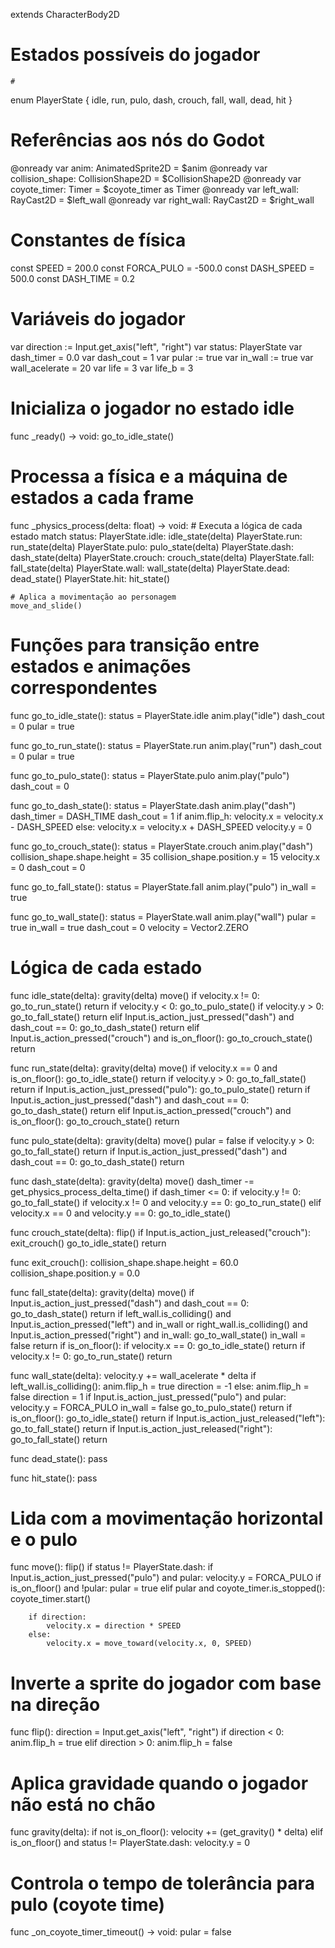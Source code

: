 extends CharacterBody2D

# Estados possíveis do jogador
	#
enum PlayerState {
	idle,
	run,
	pulo,
	dash,
	crouch,
	fall,
	wall,
	dead,
	hit
}

# Referências aos nós do Godot
@onready var anim: AnimatedSprite2D = $anim
@onready var collision_shape: CollisionShape2D = $CollisionShape2D
@onready var coyote_timer: Timer = $coyote_timer as Timer
@onready var left_wall: RayCast2D = $left_wall
@onready var right_wall: RayCast2D = $right_wall

# Constantes de física
const SPEED = 200.0
const FORCA_PULO = -500.0
const DASH_SPEED = 500.0
const DASH_TIME = 0.2

# Variáveis do jogador
var direction := Input.get_axis("left", "right")
var status: PlayerState
var dash_timer = 0.0
var dash_cout = 1
var pular := true
var in_wall := true
var wall_acelerate = 20
var life = 3
var life_b = 3

# Inicializa o jogador no estado idle
func _ready() -> void:
	go_to_idle_state()

# Processa a física e a máquina de estados a cada frame
func _physics_process(delta: float) -> void:
	# Executa a lógica de cada estado
	match status:
		PlayerState.idle:
			idle_state(delta)
		PlayerState.run:
			run_state(delta)
		PlayerState.pulo:
			pulo_state(delta)
		PlayerState.dash:
			dash_state(delta)
		PlayerState.crouch:
			crouch_state(delta)
		PlayerState.fall:
			fall_state(delta)
		PlayerState.wall:
			wall_state(delta)
		PlayerState.dead:
			dead_state()
		PlayerState.hit:
			hit_state()
	
	# Aplica a movimentação ao personagem
	move_and_slide()

# Funções para transição entre estados e animações correspondentes
func go_to_idle_state():
	status = PlayerState.idle
	anim.play("idle")
	dash_cout = 0
	pular = true

func go_to_run_state():
	status = PlayerState.run
	anim.play("run")
	dash_cout = 0
	pular = true

func go_to_pulo_state():
	status = PlayerState.pulo
	anim.play("pulo")
	dash_cout = 0

func go_to_dash_state():
	status = PlayerState.dash
	anim.play("dash")
	dash_timer = DASH_TIME
	dash_cout = 1
	if anim.flip_h:
		velocity.x = velocity.x - DASH_SPEED
	else:
		velocity.x = velocity.x + DASH_SPEED
	velocity.y = 0

func go_to_crouch_state():
	status = PlayerState.crouch
	anim.play("dash")
	collision_shape.shape.height = 35
	collision_shape.position.y = 15
	velocity.x = 0
	dash_cout = 0

func go_to_fall_state():
	status = PlayerState.fall
	anim.play("pulo")
	in_wall = true

func go_to_wall_state():
	status = PlayerState.wall
	anim.play("wall")
	pular = true
	in_wall = true
	dash_cout = 0
	velocity = Vector2.ZERO

# Lógica de cada estado
func idle_state(delta):
	gravity(delta)
	move()
	if velocity.x != 0:
		go_to_run_state()
		return
	if velocity.y < 0:
		go_to_pulo_state()
	if velocity.y > 0:
		go_to_fall_state()
		return
	elif Input.is_action_just_pressed("dash") and dash_cout == 0:
		go_to_dash_state()
		return
	elif Input.is_action_pressed("crouch") and is_on_floor():
		go_to_crouch_state()
		return

func run_state(delta):
	gravity(delta)
	move()
	if velocity.x == 0 and is_on_floor():
		go_to_idle_state()
		return
	if velocity.y > 0:
		go_to_fall_state()
		return
	if Input.is_action_just_pressed("pulo"):
		go_to_pulo_state()
		return
	if Input.is_action_just_pressed("dash") and dash_cout == 0:
		go_to_dash_state()
		return
	elif Input.is_action_pressed("crouch") and is_on_floor():
		go_to_crouch_state()
		return

func pulo_state(delta):
	gravity(delta)
	move()
	pular = false
	if velocity.y > 0:
		go_to_fall_state()
		return
	if Input.is_action_just_pressed("dash") and dash_cout == 0:
		go_to_dash_state()
		return

func dash_state(delta):
	gravity(delta)
	move()
	dash_timer -= get_physics_process_delta_time()
	if dash_timer <= 0:
		if velocity.y != 0:
			go_to_fall_state()
		if velocity.x != 0 and velocity.y == 0:
			go_to_run_state()
		elif velocity.x == 0 and velocity.y == 0:
			go_to_idle_state()

func crouch_state(delta):
	flip()
	if Input.is_action_just_released("crouch"):
		exit_crouch()
		go_to_idle_state()
		return

func exit_crouch():
	collision_shape.shape.height = 60.0
	collision_shape.position.y = 0.0

func fall_state(delta):
	gravity(delta)
	move()
	if Input.is_action_just_pressed("dash") and dash_cout == 0:
		go_to_dash_state()
		return
	if left_wall.is_colliding() and Input.is_action_pressed("left") and in_wall or right_wall.is_colliding() and Input.is_action_pressed("right") and in_wall:
		go_to_wall_state()
		in_wall = false
		return
	if is_on_floor():
		if velocity.x == 0:
			go_to_idle_state()
			return
		if velocity.x != 0:
			go_to_run_state()
			return

func wall_state(delta):
	velocity.y += wall_acelerate * delta
	if left_wall.is_colliding():
		anim.flip_h = true
		direction = -1
	else:
		anim.flip_h = false
		direction = 1
	if Input.is_action_just_pressed("pulo") and pular:
		velocity.y = FORCA_PULO
		in_wall = false
		go_to_pulo_state()
		return
	if is_on_floor():
		go_to_idle_state()
		return
	if Input.is_action_just_released("left"):
		go_to_fall_state()
		return
	if Input.is_action_just_released("right"):
		go_to_fall_state()
		return

func dead_state():
	pass

func hit_state():
	pass

# Lida com a movimentação horizontal e o pulo
func move():
	flip()
	if status != PlayerState.dash:
		if Input.is_action_just_pressed("pulo") and pular:
			velocity.y = FORCA_PULO
		if is_on_floor() and !pular:
			pular = true
		elif pular and coyote_timer.is_stopped():
			coyote_timer.start()
		
		if direction:
			velocity.x = direction * SPEED
		else:
			velocity.x = move_toward(velocity.x, 0, SPEED)

# Inverte a sprite do jogador com base na direção
func flip():
	direction = Input.get_axis("left", "right")
	if direction < 0:
		anim.flip_h = true
	elif direction > 0:
		anim.flip_h = false

# Aplica gravidade quando o jogador não está no chão
func gravity(delta):
	if not is_on_floor():
		velocity += (get_gravity() * delta)
	elif is_on_floor() and status != PlayerState.dash:
		velocity.y = 0

# Controla o tempo de tolerância para pulo (coyote time)
func _on_coyote_timer_timeout() -> void:
	pular = false
